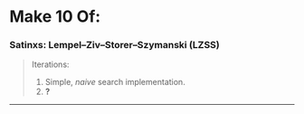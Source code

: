 # Make 10 Of:

### Satinxs: Lempel–Ziv–Storer–Szymanski (LZSS)

> Iterations:
>
>1. Simple, _naive_ search implementation.
>2. **?**

---
